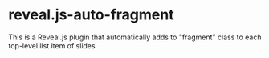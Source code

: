 # reveal.js-auto-fragment
This is a Reveal.js plugin that automatically adds to "fragment" class to each top-level list item of slides
